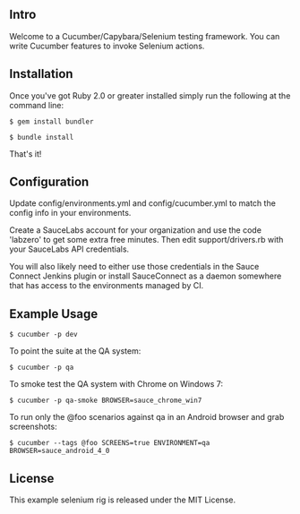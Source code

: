 ## Intro
Welcome to a Cucumber/Capybara/Selenium testing framework.  You can write Cucumber features to invoke Selenium actions.

## Installation
Once you've got Ruby 2.0 or greater installed simply run the following at the command line:

```
$ gem install bundler
```

```
$ bundle install
```

That's it!

## Configuration

Update config/environments.yml and config/cucumber.yml to match the config info in your environments.

Create a SauceLabs account for your organization and use the code 'labzero' to get some extra free minutes.  Then edit support/drivers.rb with your SauceLabs API credentials.

You will also likely need to either use those credentials in the Sauce Connect Jenkins plugin or install SauceConnect as a daemon somewhere that has access to the environments managed by CI.

## Example Usage

```
$ cucumber -p dev
```

To point the suite at the QA system:
```
$ cucumber -p qa
```

To smoke test the QA system with Chrome on Windows 7:
```
$ cucumber -p qa-smoke BROWSER=sauce_chrome_win7
```


To run only the @foo scenarios against qa in an Android browser and grab screenshots:
```
$ cucumber --tags @foo SCREENS=true ENVIRONMENT=qa BROWSER=sauce_android_4_0
```

## License
This example selenium rig is released under the MIT License.

